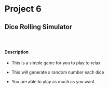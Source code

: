 # Project 6

## Dice Rolling Simulator

### </br>

#### Description

* This is a simple game for you to play to relax

* This will generate a random number each dice

* You are able to play as much as you want
